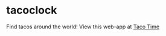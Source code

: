 # tacoclock
Find tacos around the world!
View this web-app at [Taco Time](http://www.ineedataco.com "Taco Time")
